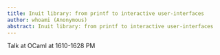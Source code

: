 ```yaml
---
title: Inuit library: from printf to interactive user-interfaces
author: whoami (Anonymous)
abstract: Inuit library: from printf to interactive user-interfaces
---
```


Talk at OCaml at 1610-1628 PM
